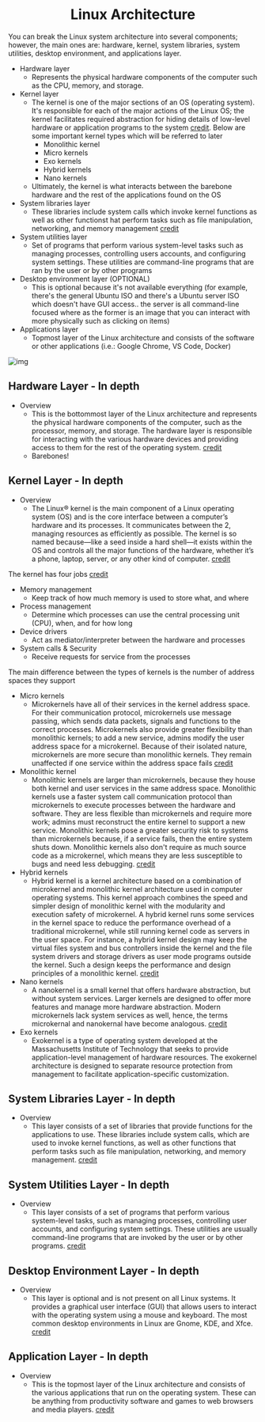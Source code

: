 <h1 align="center">Linux Architecture</h1></center>

You can break the Linux system architecture into several components; however, the main ones are: hardware, kernel, system libraries, system utilities, desktop environment, and applications layer.

- Hardware layer
    - Represents the physical hardware components of the computer such as the CPU, memory, and storage.
- Kernel layer
    - The kernel is one of the major sections of an OS (operating system). It's responsible for each of the major actions of the Linux OS; the kernel facilitates required abstraction for hiding details of low-level hardware or application programs to the system [credit](https://www.javatpoint.com/architecture-of-linux). Below are some important kernel types which will be referred to later
        - Monolithic kernel
        - Micro kernels
        - Exo kernels
        - Hybrid kernels
        - Nano kernels
    - Ultimately, the kernel is what interacts between the barebone hardware and the rest of the applications found on the OS
- System libraries layer
    - These libraries include system calls which invoke kernel functions as well as other functionst hat perform tasks such as file manipulation, networking, and memory management [credit](https://tecadmin.net/tutorial/linux-architecture)
- System utilities layer
    - Set of programs that perform various system-level tasks such as managing processes, controlling users accounts, and configuring system settings. These utilities are command-line programs that are ran by the user or by other programs
- Desktop environment layer (OPTIONAL)
    - This is optional because it's not available everything (for example, there's the general Ubuntu ISO and there's a Ubuntu server ISO which doesn't have GUI access.. the server is all command-line focused where as the former is an image that you can interact with more physically such as clicking on items)
- Applications layer
    - Topmost layer of the Linux architecture and consists of the software or other applications (i.e.: Google Chrome, VS Code, Docker)

![img](https://static.javatpoint.com/linux/images/architecture-of-linux.png)


## Hardware Layer - In depth
- Overview
    - This is the bottommost layer of the Linux architecture and represents the physical hardware components of the computer, such as the processor, memory, and storage. The hardware layer is responsible for interacting with the various hardware devices and providing access to them for the rest of the operating system. [credit](https://tecadmin.net/tutorial/linux-architecture)
    - Barebones!

## Kernel Layer - In depth
- Overview
    - The Linux® kernel is the main component of a Linux operating system (OS) and is the core interface between a computer’s hardware and its processes. It communicates between the 2, managing resources as efficiently as possible. The kernel is so named because—like a seed inside a hard shell—it exists within the OS and controls all the major functions of the hardware, whether it’s a phone, laptop, server, or any other kind of computer. [credit](https://www.redhat.com/en/topics/linux/what-is-the-linux-kernel)

The kernel has four jobs [credit](https://www.redhat.com/en/topics/linux/what-is-the-linux-kernel)
- Memory management
    - Keep track of how much memory is used to store what, and where
- Process management
    - Determine which processes can use the central processing unit (CPU), when, and for how long
- Device drivers
    - Act as mediator/interpreter between the hardware and processes
- System calls & Security
    - Receive requests for service from the processes

The main difference between the types of kernels is the number of address spaces they support
- Micro kernels
    - Microkernels have all of their services in the kernel address space. For their communication protocol, microkernels use message passing, which sends data packets, signals and functions to the correct processes. Microkernels also provide greater flexibility than monolithic kernels; to add a new service, admins modify the user address space for a microkernel. Because of their isolated nature, microkernels are more secure than monolithic kernels. They remain unaffected if one service within the address space fails [credit](https://www.techtarget.com/searchdatacenter/definition/kernel)
- Monolithic kernel
    - Monolithic kernels are larger than microkernels, because they house both kernel and user services in the same address space. Monolithic kernels use a faster system call communication protocol than microkernels to execute processes between the hardware and software. They are less flexible than microkernels and require more work; admins must reconstruct the entire kernel to support a new service. Monolithic kernels pose a greater security risk to systems than microkernels because, if a service fails, then the entire system shuts down. Monolithic kernels also don't require as much source code as a microkernel, which means they are less susceptible to bugs and need less debugging. [credit](https://www.techtarget.com/searchdatacenter/definition/kernel)
- Hybrid kernels
    - Hybrid kernel is a kernel architecture based on a combination of microkernel and monolithic kernel architecture used in computer operating systems. This kernel approach combines the speed and simpler design of monolithic kernel with the modularity and execution safety of microkernel. A hybrid kernel runs some services in the kernel space to reduce the performance overhead of a traditional microkernel, while still running kernel code as servers in the user space. For instance, a hybrid kernel design may keep the virtual files system and bus controllers inside the kernel and the file system drivers and storage drivers as user mode programs outside the kernel. Such a design keeps the performance and design principles of a monolithic kernel. [credit](https://www.techopedia.com/definition/27004/hybrid-kernel)
- Nano kernels
    - A nanokernel is a small kernel that offers hardware abstraction, but without system services. Larger kernels are designed to offer more features and manage more hardware abstraction. Modern microkernels lack system services as well, hence, the terms microkernal and nanokernal have become analogous. [credit](https://www.techopedia.com/definition/27005/nano-kernel)
- Exo kernels
    - Exokernel is a type of operating system developed at the Massachusetts Institute of Technology that seeks to provide application-level management of hardware resources. The exokernel architecture is designed to separate resource protection from management to facilitate application-specific customization.

## System Libraries Layer - In depth
- Overview
    - This layer consists of a set of libraries that provide functions for the applications to use. These libraries include system calls, which are used to invoke kernel functions, as well as other functions that perform tasks such as file manipulation, networking, and memory management. [credit](https://tecadmin.net/tutorial/linux-architecture)

## System Utilities Layer - In depth
- Overview
    - This layer consists of a set of programs that perform various system-level tasks, such as managing processes, controlling user accounts, and configuring system settings. These utilities are usually command-line programs that are invoked by the user or by other programs. [credit](https://tecadmin.net/tutorial/linux-architecture)

## Desktop Environment Layer - In depth
- Overview
    - This layer is optional and is not present on all Linux systems. It provides a graphical user interface (GUI) that allows users to interact with the operating system using a mouse and keyboard. The most common desktop environments in Linux are Gnome, KDE, and Xfce. [credit](https://tecadmin.net/tutorial/linux-architecture)

## Application Layer - In depth
- Overview
    - This is the topmost layer of the Linux architecture and consists of the various applications that run on the operating system. These can be anything from productivity software and games to web browsers and media players. [credit](https://tecadmin.net/tutorial/linux-architecture)
